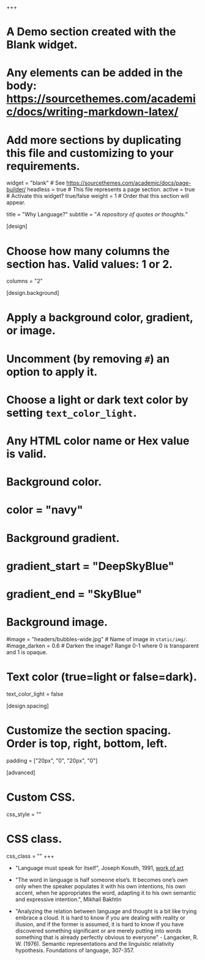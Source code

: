 +++
# A Demo section created with the Blank widget.
# Any elements can be added in the body: https://sourcethemes.com/academic/docs/writing-markdown-latex/
# Add more sections by duplicating this file and customizing to your requirements.

widget = "blank"  # See https://sourcethemes.com/academic/docs/page-builder/
headless = true  # This file represents a page section.
active = true  # Activate this widget? true/false
weight = 1  # Order that this section will appear.

title = "Why Language?"
subtitle = "_A repository of quotes or thoughts._"

[design]
  # Choose how many columns the section has. Valid values: 1 or 2.
  columns = "2"

[design.background]
  # Apply a background color, gradient, or image.
  #   Uncomment (by removing `#`) an option to apply it.
  #   Choose a light or dark text color by setting `text_color_light`.
  #   Any HTML color name or Hex value is valid.

  # Background color.
  # color = "navy"
  
  # Background gradient.
  # gradient_start = "DeepSkyBlue"
  # gradient_end = "SkyBlue"
  
  # Background image.
  #image = "headers/bubbles-wide.jpg"  # Name of image in `static/img/`.
  #image_darken = 0.6  # Darken the image? Range 0-1 where 0 is transparent and 1 is opaque.

  # Text color (true=light or false=dark).
  text_color_light = false

[design.spacing]
  # Customize the section spacing. Order is top, right, bottom, left.
  padding = ["20px", "0", "20px", "0"]

[advanced]
 # Custom CSS. 
 css_style = ""
 
 # CSS class.
 css_class = ""
+++

* "Language must speak for itself", Joseph Kosuth, 1991, [work of art](https://www.moma.org/collection/works/81828)

* "The word in language is half someone else’s. It becomes one’s _own_ only when the speaker populates it with his own intentions, his own accent, when he appropriates the word, adapting it to his own semantic and expressive intention.", Mikhail Bakhtin

* "Analyzing the relation between language and thought is a bit like trying embrace a cloud. It is hard to know if you are dealing with reality or illusion, and if the former is assumed, it is hard to know if you have discovered something significant or are merely putting into words something that is already perfectly obvious to everyone" - Langacker, R. W. (1976). Semantic representations and the linguistic relativity hypothesis. Foundations of language, 307-357.
